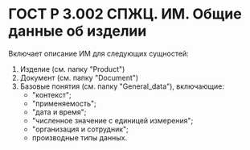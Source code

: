 # ГОСТ Р 3.002 СПЖЦ. ИМ. Общие данные об изделии
Включает описание ИМ для следующих сущностей:
1) Изделие (см. папку "Product")
2) Документ (см. папку "Document")
3) Базовые понятия (см. папку "General_data"), включающие:
    - "контекст";
    - "применяемость";
    - "дата и время";
    - "численное значение с единицей измерения";
    - "организация и сотрудник";
    - производные типы данных.

